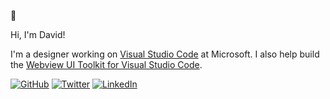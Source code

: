 👋

Hi, I'm David!

I'm a designer working on [Visual Studio Code](https://code.visualstudio.com/) at Microsoft. I also help build the [Webview UI Toolkit for Visual Studio Code](https://github.com/microsoft/vscode-webview-ui-toolkit).


[![GitHub](https://img.shields.io/badge/GitHub-%40daviddossett-09b43a.svg)](https://github.com/daviddossett)
[![Twitter](https://img.shields.io/badge/Twitter-%40david_dossett-1d9bf0.svg)](https://twitter.com/david_dossett)
[![LinkedIn](https://img.shields.io/badge/Linked-In-0c66c3.svg)](https://www.linkedin.com/in/davidcdossett/)
